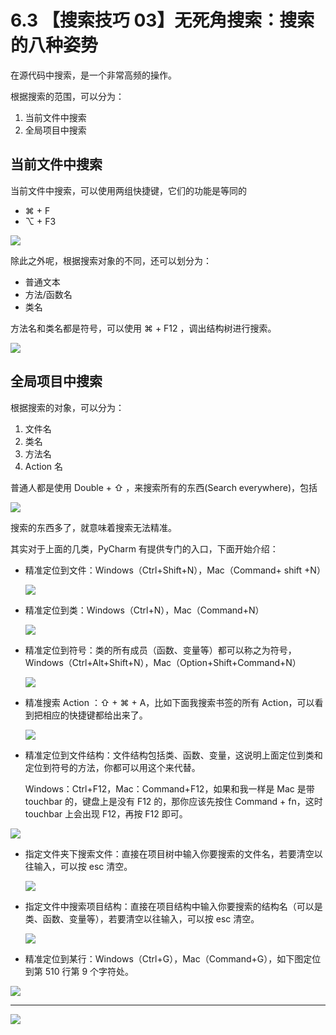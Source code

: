 # 6.3 【搜索技巧 03】无死角搜索：搜索的八种姿势



在源代码中搜索，是一个非常高频的操作。

根据搜索的范围，可以分为：

1. 当前文件中搜索
2. 全局项目中搜索

## 当前文件中搜索

当前文件中搜索，可以使用两组快捷键，它们的功能是等同的

- ⌘ + F
- ⌥ + F3

![](http://image.iswbm.com/20200829164915.png)

除此之外呢，根据搜索对象的不同，还可以划分为：

- 普通文本
- 方法/函数名
- 类名

方法名和类名都是符号，可以使用 ⌘ + F12 ，调出结构树进行搜索。

![](http://image.iswbm.com/20200829164840.png)

## 全局项目中搜索

根据搜索的对象，可以分为：

1. 文件名
2. 类名
3. 方法名
4. Action 名

普通人都是使用 Double + ⇧ ，来搜索所有的东西(Search everywhere)，包括

![](http://image.iswbm.com/20200829100514.png)

搜索的东西多了，就意味着搜索无法精准。

其实对于上面的几类，PyCharm 有提供专门的入口，下面开始介绍：

- 精准定位到文件：Windows（Ctrl+Shift+N），Mac（Command+ shift +N）

  ![](http://image.iswbm.com/image-20200829100632657.png)

- 精准定位到类：Windows（Ctrl+N），Mac（Command+N）

  ![](http://image.iswbm.com/20200829100728.png)

- 精准定位到符号：类的所有成员（函数、变量等）都可以称之为符号，Windows（Ctrl+Alt+Shift+N），Mac（Option+Shift+Command+N）

  ![](http://image.iswbm.com/20200829100923.png)

- 精准搜索 Action ：⇧ + ⌘ + A，比如下面我搜索书签的所有 Action，可以看到把相应的快捷键都给出来了。

  ![](http://image.iswbm.com/20200829224323.png)

- 精准定位到文件结构：文件结构包括类、函数、变量，这说明上面定位到类和定位到符号的方法，你都可以用这个来代替。

  Windows：Ctrl+F12，Mac：Command+F12，如果和我一样是 Mac 是带 touchbar 的，键盘上是没有 F12 的，那你应该先按住 Command + fn，这时 touchbar 上会出现 F12，再按 F12 即可。

![](http://image.iswbm.com/20200829100818.png)

- 指定文件夹下搜索文件：直接在项目树中输入你要搜索的文件名，若要清空以往输入，可以按 esc 清空。

  ![](http://image.iswbm.com/20200829100237.png)

- 指定文件中搜索项目结构：直接在项目结构中输入你要搜索的结构名（可以是类、函数、变量等），若要清空以往输入，可以按 esc 清空。

  ![](http://image.iswbm.com/20200829100429.png)

- 精准定位到某行：Windows（Ctrl+G），Mac（Command+G），如下图定位到第 510 行第 9 个字符处。

![](http://image.iswbm.com/20190616234038.png)



---

![](https://open.weixin.qq.com/qr/code?username=idealyard)